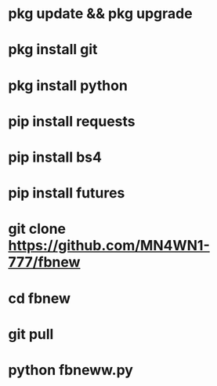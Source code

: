 # pkg update && pkg upgrade


# pkg install git


# pkg install python


# pip install requests


# pip install bs4


# pip install futures


# git clone https://github.com/MN4WN1-777/fbnew


# cd fbnew


# git pull


# python fbneww.py
